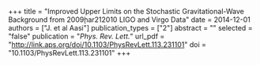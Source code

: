 +++
title = "Improved Upper Limits on the Stochastic Gravitational-Wave Background from 2009ḩar212010 LIGO and Virgo Data"
date = 2014-12-01
authors = ["J. et al Aasi"]
publication_types = ["2"]
abstract = ""
selected = "false"
publication = "*Phys. Rev. Lett.*"
url_pdf = "http://link.aps.org/doi/10.1103/PhysRevLett.113.231101"
doi = "10.1103/PhysRevLett.113.231101"
+++

